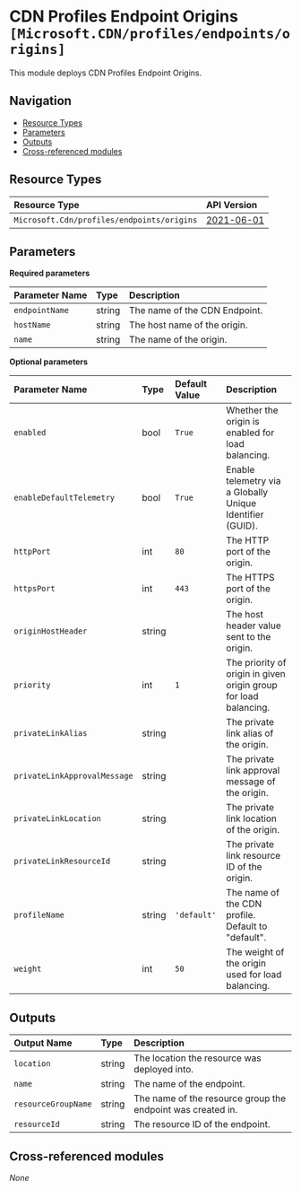 # CDN Profiles Endpoint Origins `[Microsoft.CDN/profiles/endpoints/origins]`

This module deploys CDN Profiles Endpoint Origins.

## Navigation

- [Resource Types](#Resource-Types)
- [Parameters](#Parameters)
- [Outputs](#Outputs)
- [Cross-referenced modules](#Cross-referenced-modules)

## Resource Types

| Resource Type | API Version |
| :-- | :-- |
| `Microsoft.Cdn/profiles/endpoints/origins` | [2021-06-01](https://docs.microsoft.com/en-us/azure/templates/Microsoft.Cdn/2021-06-01/profiles/endpoints/origins) |

## Parameters

**Required parameters**

| Parameter Name | Type | Description |
| :-- | :-- | :-- |
| `endpointName` | string | The name of the CDN Endpoint. |
| `hostName` | string | The host name of the origin. |
| `name` | string | The name of the origin. |

**Optional parameters**

| Parameter Name | Type | Default Value | Description |
| :-- | :-- | :-- | :-- |
| `enabled` | bool | `True` | Whether the origin is enabled for load balancing. |
| `enableDefaultTelemetry` | bool | `True` | Enable telemetry via a Globally Unique Identifier (GUID). |
| `httpPort` | int | `80` | The HTTP port of the origin. |
| `httpsPort` | int | `443` | The HTTPS port of the origin. |
| `originHostHeader` | string |  | The host header value sent to the origin. |
| `priority` | int | `1` | The priority of origin in given origin group for load balancing. |
| `privateLinkAlias` | string |  | The private link alias of the origin. |
| `privateLinkApprovalMessage` | string |  | The private link approval message of the origin. |
| `privateLinkLocation` | string |  | The private link location of the origin. |
| `privateLinkResourceId` | string |  | The private link resource ID of the origin. |
| `profileName` | string | `'default'` | The name of the CDN profile. Default to "default". |
| `weight` | int | `50` | The weight of the origin used for load balancing. |


## Outputs

| Output Name | Type | Description |
| :-- | :-- | :-- |
| `location` | string | The location the resource was deployed into. |
| `name` | string | The name of the endpoint. |
| `resourceGroupName` | string | The name of the resource group the endpoint was created in. |
| `resourceId` | string | The resource ID of the endpoint. |

## Cross-referenced modules

_None_
